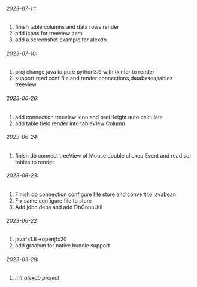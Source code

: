 ###### 2023-07-11:

1. finish table columns and data rows render
2. add icons for treeview item
3. add a screenshot example for alexdb

###### 2023-07-10:

1. proj change java to pure python3.9 with tkinter to render
2. support read conf file and render connections,databases,tables treeview

###### 2023-06-26:

1. add connection treeview icon and prefHeight auto calculate
2. add table field render into tableView Column

###### 2023-06-24:

1. finish db connect treeView of Mouse double clicked Event and read sql tables to render

###### 2023-06-23:

1. Finish db connection configure file store and convert to javabean
2. Fix same configure file to store
3. Add jdbc deps and add DbConnUtil

###### 2023-06-22: 

1. javafx1.8->openjfx20
2. add graalvm for native bundle support

###### 2023-03-28: 

1. ###### init alexdb project



